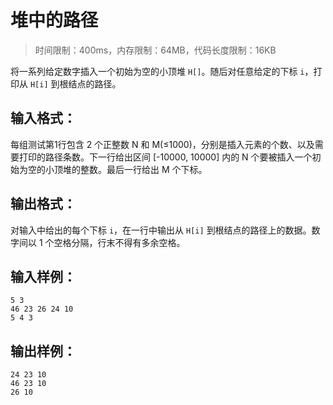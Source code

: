 # 堆中的路径

> 时间限制：400ms，内存限制：64MB，代码长度限制：16KB

将一系列给定数字插入一个初始为空的小顶堆 `H[]`。随后对任意给定的下标 `i`，打印从 `H[i]` 到根结点的路径。

## 输入格式：

每组测试第1行包含 2 个正整数 N 和 M(≤1000)，分别是插入元素的个数、以及需要打印的路径条数。下一行给出区间 [-10000, 10000] 内的 N 个要被插入一个初始为空的小顶堆的整数。最后一行给出 M 个下标。

## 输出格式：

对输入中给出的每个下标 `i`，在一行中输出从 `H[i]` 到根结点的路径上的数据。数字间以 1 个空格分隔，行末不得有多余空格。

## 输入样例：

```
5 3
46 23 26 24 10
5 4 3
```

## 输出样例：

```
24 23 10
46 23 10
26 10
```
